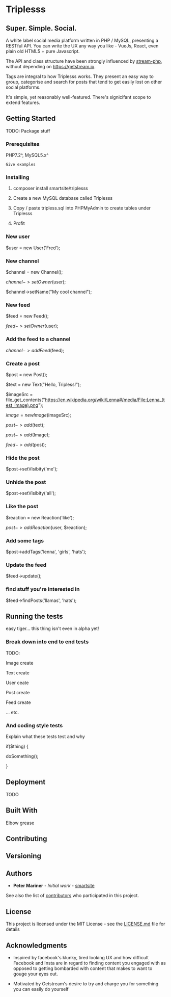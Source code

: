 # Triplesss

## Super. Simple. Social.

A white label social media platform written in PHP / MySQL, presenting a RESTful API. You can write the UX any way you like -  VueJs, React, even plain old HTML5 + pure Javascript. 

The API and class structure have been strongly influenced by [stream-php](https://github.com/GetStream/stream-php), without depending on https://getstream.io.

Tags are integral to how Triplesss works. They present an easy way to group, categorise and search for posts that tend to get easily lost on other social platforms.

It's simple, yet reasonably well-featured. There's signicifant scope to extend features.


## Getting Started

TODO: Package stuff

### Prerequisites

PHP7.2^, MySQL5.x^

```
Give examples
```

### Installing

1. composer install smartsite/triplesss

2. Create a new MySQL database called Triplesss

3. Copy / paste tripless.sql into PHPMyAdmin to create tables under Triplesss

4. Profit

### New user

$user = new User('Fred');

### New channel

$channel = new Channel();

$channel->setOwner($user);

$channel->setName("My cool channel");

### New feed

$feed = new Feed();

$feed->setOwner($user);

### Add the feed to a channel

$channel->addFeed($feed);

### Create a post

$post = new Post();

$text = new Text("Hello, Tripless!");

$imageSrc = file_get_contents("https://en.wikipedia.org/wiki/Lenna#/media/File:Lenna_(test_image).png");

$image = new Image($imageSrc);

$post->add($text);

$post->add($Image);

$feed->add($post);

### Hide the post

$post->setVisibity('me');

### Unhide the post

$post->setVisibity('all');

### Like the post

$reaction = new Reaction('like');

$post->addReaction($user, $reaction);

### Add some tags

$post->addTags('lenna', 'girls', 'hats');

### Update the feed

$feed->update();

### find stuff you're interested in

$feed->findPosts('llamas', 'hats');


## Running the tests

easy tiger... this thing isn't even in alpha yet!

### Break down into end to end tests

TODO:

Image create

Text create

User ceate

Post create

Feed create

... etc.


### And coding style tests

Explain what these tests test and why

if($thing) {

   doSomething();

}

## Deployment

TODO

## Built With

Elbow grease

## Contributing

## Versioning

## Authors

* **Peter Mariner** - *Initial work* - [smartsite](https://github.com/smartsite)

See also the list of [contributors](https://github.com/your/project/contributors) who participated in this project.

## License

This project is licensed under the MIT License - see the [LICENSE.md](LICENSE.md) file for details

## Acknowledgments

* Inspired by facebook's klunky, tired looking UX and how difficult Facebook and Insta are in regard to finding content you engaged with as opposed to getting bombarded with content that makes to want to gouge your eyes out.

* Motivated by Getstream's desire to try and charge you for something you can easily do yourself 
